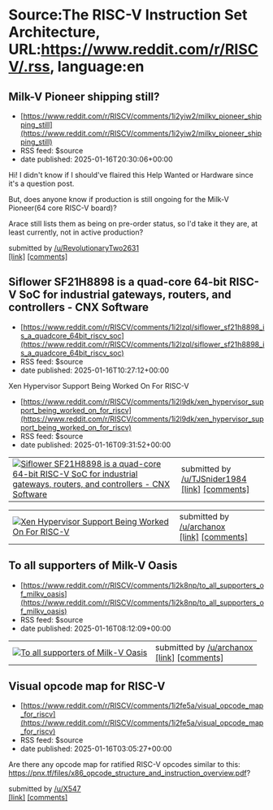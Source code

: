 # Source:The RISC-V Instruction Set Architecture, URL:https://www.reddit.com/r/RISCV/.rss, language:en

## Milk-V Pioneer shipping still?
 - [https://www.reddit.com/r/RISCV/comments/1i2yiw2/milkv_pioneer_shipping_still](https://www.reddit.com/r/RISCV/comments/1i2yiw2/milkv_pioneer_shipping_still)
 - RSS feed: $source
 - date published: 2025-01-16T20:30:06+00:00

<!-- SC_OFF --><div class="md"><p>Hi! I didn&#39;t know if I should&#39;ve flaired this Help Wanted or Hardware since it&#39;s a question post.</p> <p>But, does anyone know if production is still ongoing for the Milk-V Pioneer(64 core RISC-V board)?</p> <p>Arace still lists them as being on pre-order status, so I&#39;d take it they are, at least currently, not in active production?</p> </div><!-- SC_ON --> &#32; submitted by &#32; <a href="https://www.reddit.com/user/RevolutionaryTwo2631"> /u/RevolutionaryTwo2631 </a> <br/> <span><a href="https://www.reddit.com/r/RISCV/comments/1i2yiw2/milkv_pioneer_shipping_still/">[link]</a></span> &#32; <span><a href="https://www.reddit.com/r/RISCV/comments/1i2yiw2/milkv_pioneer_shipping_still/">[comments]</a></span>

## Siflower SF21H8898 is a quad-core 64-bit RISC-V SoC for industrial gateways, routers, and controllers - CNX Software
 - [https://www.reddit.com/r/RISCV/comments/1i2lzql/siflower_sf21h8898_is_a_quadcore_64bit_riscv_soc](https://www.reddit.com/r/RISCV/comments/1i2lzql/siflower_sf21h8898_is_a_quadcore_64bit_riscv_soc)
 - RSS feed: $source
 - date published: 2025-01-16T10:27:12+00:00

<table> <tr><td> <a href="https://www.reddit.com/r/RISCV/comments/1i2lzql/siflower_sf21h8898_is_a_quadcore_64bit_riscv_soc/"> <img src="https://external-preview.redd.it/NLZPAhHB0XSB4AIqwrLCHST0BBzGxf82uzWXkAsHN0Q.jpg?width=640&amp;crop=smart&amp;auto=webp&amp;s=507cfeb769b0787ae2c474ba3be06f03c725a5cb" alt="Siflower SF21H8898 is a quad-core 64-bit RISC-V SoC for industrial gateways, routers, and controllers - CNX Software" title="Siflower SF21H8898 is a quad-core 64-bit RISC-V SoC for industrial gateways, routers, and controllers - CNX Software" /> </a> </td><td> &#32; submitted by &#32; <a href="https://www.reddit.com/user/TJSnider1984"> /u/TJSnider1984 </a> <br/> <span><a href="https://www.cnx-software.com/2025/01/15/siflower-sf21h8898-quad-core-64-bit-risc-v-soc-for-industrial-gateways-routers-and-controllers/">[link]</a></span> &#32; <span><a href="https://www.reddit.com/r/RISCV/comments/1i2lzql/siflower_sf21h8898_is_a_quadcore_64bit_riscv_soc/">[comments]</a></span> </td></tr></

## Xen Hypervisor Support Being Worked On For RISC-V
 - [https://www.reddit.com/r/RISCV/comments/1i2l9dk/xen_hypervisor_support_being_worked_on_for_riscv](https://www.reddit.com/r/RISCV/comments/1i2l9dk/xen_hypervisor_support_being_worked_on_for_riscv)
 - RSS feed: $source
 - date published: 2025-01-16T09:31:52+00:00

<table> <tr><td> <a href="https://www.reddit.com/r/RISCV/comments/1i2l9dk/xen_hypervisor_support_being_worked_on_for_riscv/"> <img src="https://external-preview.redd.it/8CO-Jt0oCrFxV9SUgWZgw-9y39nKy4t4E7IU1eAYKHU.jpg?width=320&amp;crop=smart&amp;auto=webp&amp;s=36f707e41b8d6c9961f362c073bebac920b9a9ac" alt="Xen Hypervisor Support Being Worked On For RISC-V" title="Xen Hypervisor Support Being Worked On For RISC-V" /> </a> </td><td> &#32; submitted by &#32; <a href="https://www.reddit.com/user/archanox"> /u/archanox </a> <br/> <span><a href="https://www.phoronix.com/news/Xen-RISC-V-Linux-Patches">[link]</a></span> &#32; <span><a href="https://www.reddit.com/r/RISCV/comments/1i2l9dk/xen_hypervisor_support_being_worked_on_for_riscv/">[comments]</a></span> </td></tr></table>

## To all supporters of Milk-V Oasis
 - [https://www.reddit.com/r/RISCV/comments/1i2k8np/to_all_supporters_of_milkv_oasis](https://www.reddit.com/r/RISCV/comments/1i2k8np/to_all_supporters_of_milkv_oasis)
 - RSS feed: $source
 - date published: 2025-01-16T08:12:09+00:00

<table> <tr><td> <a href="https://www.reddit.com/r/RISCV/comments/1i2k8np/to_all_supporters_of_milkv_oasis/"> <img src="https://external-preview.redd.it/a5F0x6w8QjdHOUB-2gSiIF6KYGRwo311WMbaYiqDoGo.jpg?width=640&amp;crop=smart&amp;auto=webp&amp;s=0799f1a01e7767d996ee867c223b22ee83cb6b12" alt="To all supporters of Milk-V Oasis" title="To all supporters of Milk-V Oasis" /> </a> </td><td> &#32; submitted by &#32; <a href="https://www.reddit.com/user/archanox"> /u/archanox </a> <br/> <span><a href="https://x.com/milkv_official/status/1879799138705195303?s=46">[link]</a></span> &#32; <span><a href="https://www.reddit.com/r/RISCV/comments/1i2k8np/to_all_supporters_of_milkv_oasis/">[comments]</a></span> </td></tr></table>

## Visual opcode map for RISC-V
 - [https://www.reddit.com/r/RISCV/comments/1i2fe5a/visual_opcode_map_for_riscv](https://www.reddit.com/r/RISCV/comments/1i2fe5a/visual_opcode_map_for_riscv)
 - RSS feed: $source
 - date published: 2025-01-16T03:05:27+00:00

<!-- SC_OFF --><div class="md"><p>Are there any opcode map for ratified RISC-V opcodes similar to this: <a href="https://pnx.tf/files/x86_opcode_structure_and_instruction_overview.pdf">https://pnx.tf/files/x86_opcode_structure_and_instruction_overview.pdf</a>?</p> </div><!-- SC_ON --> &#32; submitted by &#32; <a href="https://www.reddit.com/user/X547"> /u/X547 </a> <br/> <span><a href="https://www.reddit.com/r/RISCV/comments/1i2fe5a/visual_opcode_map_for_riscv/">[link]</a></span> &#32; <span><a href="https://www.reddit.com/r/RISCV/comments/1i2fe5a/visual_opcode_map_for_riscv/">[comments]</a></span>

